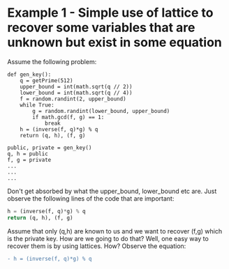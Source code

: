# Example 1 - Simple use of lattice to recover some variables that are unknown but exist in some equation

Assume the following problem:
```
def gen_key():
    q = getPrime(512)
    upper_bound = int(math.sqrt(q // 2))
    lower_bound = int(math.sqrt(q // 4))
    f = random.randint(2, upper_bound)
    while True:
        g = random.randint(lower_bound, upper_bound)
        if math.gcd(f, g) == 1:
            break
    h = (inverse(f, q)*g) % q
    return (q, h), (f, g)

public, private = gen_key()
q, h = public
f, g = private
...
...
...
```

Don't get absorbed by what the upper_bound, lower_bound etc are. Just observe the following lines of the code that are important:
```py
h = (inverse(f, q)*g) % q
return (q, h), (f, g)
```

Assume that only (q,h) are known to us and we want to recover (f,g) which is the private key. How are we going to do that?
Well, one easy way to recover them is by using lattices. How?
Observe the equation:
```diff
- h = (inverse(f, q)*g) % q
```
